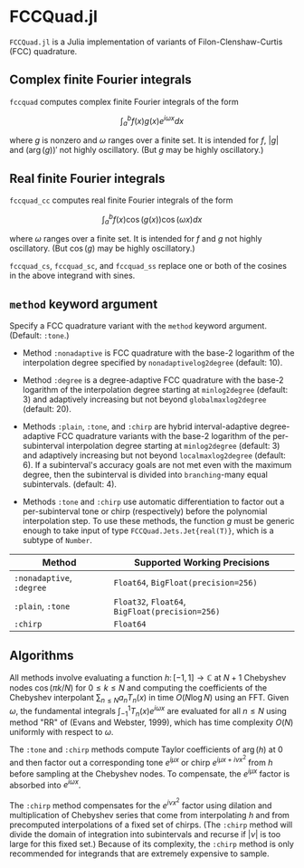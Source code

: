 # FCCQuad.jl 

`FCCQuad.jl` is a Julia implementation of variants of Filon-Clenshaw-Curtis (FCC) quadrature.

## Complex finite Fourier integrals

`fccquad` computes complex finite Fourier integrals of the form

$$\int_a^b f(x)g(x)e^{i\omega x}dx$$

where $g$ is nonzero and $\omega$ ranges over a finite set.
It is intended for $f$, $|g|$ and $(\arg(g))'$ not highly oscillatory.
(But $g$ may be highly oscillatory.)

## Real finite Fourier integrals

`fccquad_cc` computes real finite Fourier integrals of the form

$$\int_a^b f(x)\cos(g(x))\cos(\omega x)dx$$

where $\omega$ ranges over a finite set.
It is intended for $f$ and $g$ not highly oscillatory.
(But $\cos(g)$ may be highly oscillatory.)

`fccquad_cs`, `fccquad_sc`, and `fccquad_ss`
replace one or both of the cosines in the above integrand with sines.

## `method` keyword argument

Specify a FCC quadrature variant with the `method` keyword argument.
(Default: `:tone`.)

* Method `:nonadaptive` is FCC quadrature with the base-2 logarithm of
  the interpolation degree specified by `nonadaptivelog2degree` (default: 10).

* Method `:degree` is a degree-adaptive FCC quadrature with the base-2 logarithm of
  the interpolation degree starting at `minlog2degree` (default: 3)
  and adaptively increasing but not beyond `globalmaxlog2degree` (default: 20).

* Methods `:plain`, `:tone`, and `:chirp` are 
  hybrid interval-adaptive degree-adaptive FCC quadrature variants
  with the base-2 logarithm of the per-subinterval interpolation degree
  starting at `minlog2degree` (default: 3) and adaptively increasing
  but not beyond `localmaxlog2degree` (default: 6).
  If a subinterval's accuracy goals are not met even with the maximum degree,
  then the subinterval is divided into `branching`-many equal subintervals.
  (default: 4).

* Methods `:tone` and `:chirp` use automatic differentiation
  to factor out a per-subinterval tone or chirp (respectively)
  before the polynomial interpolation step. To use these methods,
  the function $g$ must be generic enough to take input
  of type `FCCQuad.Jets.Jet{real(T)}`, which is a subtype of `Number`.

Method | Supported Working Precisions
--- | ---
`:nonadaptive`, `:degree` | `Float64`, `BigFloat(precision=256)`
`:plain`, `:tone` | `Float32`, `Float64`, `BigFloat(precision=256)`
`:chirp` | `Float64`

## Algorithms

All methods involve evaluating a function $h\colon[-1,1]\to\mathbb{C}$
at $N+1$ Chebyshev nodes $\cos(\pi k/N)$ for $0\leq k\leq N$
and computing the coefficients of the Chebyshev interpolant
$\sum_{n\leq N} a_n T_n(x)$ in time $O(N\log N)$ using an FFT.
Given $\omega$, the fundamental integrals $\int_{-1}^1T_n(x)e^{i\omega x}$
are evaluated for all $n\leq N$ using method "RR" of (Evans and Webster, 1999),
which has time complexity $O(N)$ uniformly with respect to $\omega$.

The `:tone` and `:chirp` methods compute Taylor coefficients
of $\arg(h)$ at $0$ and then factor out a corresponding
tone $e^{i\mu x}$ or chirp $e^{i\mu x+i\nu x^2}$
from $h$ before sampling at the Chebyshev nodes.
To compensate, the $e^{i\mu x}$ factor is absorbed into $e^{i\omega x}$.

The `:chirp` method compensates for the $e^{i\nu x^2}$ factor
using dilation and multiplication of Chebyshev series that come
from interpolating $h$ and from precomputed interpolations
of a fixed set of chirps. (The `:chirp` method will divide
the domain of integration into subintervals and recurse if
$|\nu|$ is too large for this fixed set.)
Because of its complexity, the `:chirp` method is only recommended
for integrands that are extremely expensive to sample.
